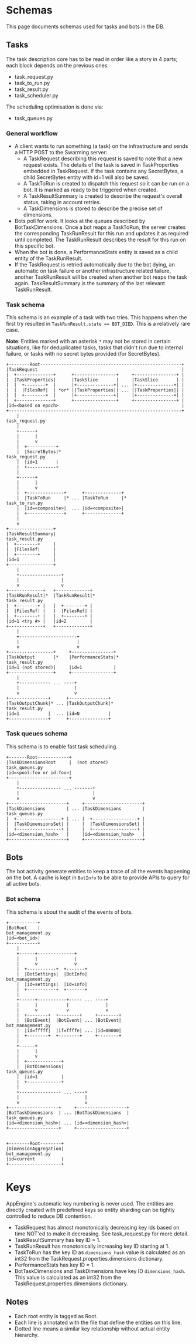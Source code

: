 # Schemas

This page documents schemas used for tasks and bots in the DB.


## Tasks

The task description core has to be read in order like a story in 4 parts; each
block depends on the previous ones:

  - task_request.py
  - task_to_run.py
  - task_result.py
  - task_scheduler.py

The scheduling optimisation is done via:

  - task_queues.py


### General workflow

  - A client wants to run something (a task) on the infrastructure and sends a
    HTTP POST to the Swarming server:
    - A TaskRequest describing this request is saved to note that a new request
      exists. The details of the task is saved in TaskProperties embedded in
      TaskRequest. If the task contains any SecretBytes, a child SecretBytes
      entity with id=1 will also be saved.
    - A TaskToRun is created to dispatch this request so it can be run on a
      bot. It is marked as ready to be triggered when created.
    - A TaskResultSummary is created to describe the request's overall status,
      taking in account retries.
    - A TaskDimensions is stored to describe the precise set of dimensions.
  - Bots poll for work. It looks at the queues described by BotTaskDimensions.
    Once a bot reaps a TaskToRun, the server creates the corresponding
    TaskRunResult for this run and updates it as required until completed. The
    TaskRunResult describes the result for this run on this specific bot.
  - When the bot is done, a PerformanceStats entity is saved as a child entity
    of the TaskRunResult.
  - If the TaskRequest is retried automatically due to the bot dying, an
    automatic on task failure or another infrastructure related failure, another
    TaskRunResult will be created when another bot reaps the task again.
    TaskResultSummary is the summary of the last relevant TaskRunResult.


### Task schema

This schema is an example of a task with two tries. This happens when the first
try resulted in `TaskRunResult.state == BOT_DIED`. This is a relatively rare
case.

**Note**: Entities marked with an asterisk `*` may not be stored in certain
situations, like for deduplicated tasks, tasks that didn't run due to internal
failure, or tasks with no secret bytes provided (for SecretBytes).

    +--------Root------------------------------------------------------+
    |TaskRequest                                                       |
    |  +--------------+      +----------------+     +----------------+ |
    |  |TaskProperties|      |TaskSlice       |     |TaskSlice       | |
    |  |  +--------+  |      |+--------------+| ... |+--------------+| |
    |  |  |FilesRef|  | *or* ||TaskProperties|| ... ||TaskProperties|| |
    |  |  +--------+  |      |+--------------+|     |+--------------+| |
    |  +--------------+      +----------------+     +----------------+ |
    |id=<based on epoch>                                               |
    +------------------------------------------------------------------+
        |                                                        task_request.py
        |
        +------+
        |      |
        |      v
        |  +-----------+
        |  |SecretBytes|*                                        task_request.py
        |  |id=1       |
        |  +-----------+
        |
        +------+
        |      |
        |      v
        |  +--------------+      +--------------+
        |  |TaskToRun     |* ... |TaskToRun     |*                task_to_run.py
        |  |id=<composite>|  ... |id=<composite>|
        |  +--------------+      +--------------+
        |
        v
    +-----------------+
    |TaskResultSummary|                                           task_result.py
    |  +--------+     |
    |  |FilesRef|     |
    |  +--------+     |
    |id=1             |
    +-----------------+
        |
        +----------------+
        |                |
        v                v
    +-------------+   +-------------+
    |TaskRunResult|*  |TaskRunResult|*                            task_result.py
    |  +--------+ |   |  +--------+ |
    |  |FilesRef| |   |  |FilesRef| |
    |  +--------+ |   |  +--------+ |
    |id=1 <try #> |   |id=2         |
    +-------------+   +-------------+
        |
        +----------------------+
        |                      |
        v                      v
    +-----------------+     +----------------+
    |TaskOutput       |*    |PerformanceStats|*                   task_result.py
    |id=1 (not stored)|     |id=1            |
    +-----------------+     +----------------+
        |
        +------------ ... ----+
        |                     |
        v                     v
    +---------------+      +---------------+
    |TaskOutputChunk|* ... |TaskOutputChunk|*                     task_result.py
    |id=1           |  ... |id=N           |
    +---------------+      +---------------+


### Task queues schema

This schema is to enable fast task scheduling.

    +-------Root------------+
    |TaskDimensionsRoot     |  (not stored)                       task_queues.py
    |id=<pool:foo or id:foo>|
    +-----------------------+
        |
        +---------------- ... -------+
        |                            |
        v                            v
    +----------------------+     +----------------------+
    |TaskDimensions        | ... |TaskDimensions        |         task_queues.py
    |  +-----------------+ | ... |  +-----------------+ |
    |  |TaskDimensionsSet| |     |  |TaskDimensionsSet| |
    |  +-----------------+ |     |  +-----------------+ |
    |id=<dimension_hash>   |     |id=<dimension_hash>   |
    +----------------------+     +----------------------+


## Bots

The bot activity generate entities to keep a trace of all the events happening
on the bot. A cache is kept in `BotInfo` to be able to provide APIs to query for
all active bots.


### Bot schema

This schema is about the audit of the events of bots.

    +-----------+
    |BotRoot    |                                              bot_management.py
    |id=<bot_id>|
    +-----------+
        |
        +------+--------------+
        |      |              |
        |      v              v
        |  +-----------+  +-------+
        |  |BotSettings|  |BotInfo|                            bot_management.py
        |  |id=settings|  |id=info|
        |  +-----------+  +-------+
        |
        +------+-----------+----- ... ----+
        |      |           |              |
        |      v           v              v
        |  +--------+  +--------+     +--------+
        |  |BotEvent|  |BotEvent| ... |BotEvent|               bot_management.py
        |  |id=fffff|  |if=ffffe| ... |id=00000|
        |  +--------+  +--------+     +--------+
        |
        +------+
        |      |
        |      v
        |  +-------------+
        |  |BotDimensions|                                        task_queues.py
        |  |id=1         |
        |  +-------------+
        |
        +---------------- ... ----+
        |                         |
        v                         v
    +-------------------+     +-------------------+
    |BotTaskDimensions  | ... |BotTaskDimensions  |               task_queues.py
    |id=<dimension_hash>| ... |id=<dimension_hash>|
    +-------------------+     +-------------------+


    +--------Root--------+
    |DimensionAggregation|                                     bot_management.py
    |id=current          |
    +--------------------+


# Keys

AppEngine's automatic key numbering is never used. The entities are directly
created with predefined keys so entity sharding can be tightly controlled to
reduce DB contention.

  - TaskRequest has almost monotonically decreasing key ids based on time NOT'ed
    to make it decreasing. See task_request.py for more detail.
  - TaskResultSummary has key ID = 1.
  - TaskRunResult has monotonically increasing key ID starting at 1.
  - TaskToRun has the key ID as `dimensions_hash` value is calculated as an
    int32 from the TaskRequest.properties.dimensions dictionary.
  - PerformanceStats has key ID = 1.
  - BotTaskDimensions and TaskDimensions have key ID `dimensions_hash`. This
    value is calculated as an int32 from the TaskRequest.properties.dimensions
    dictionary.


## Notes

  - Each root entity is tagged as Root.
  - Each line is annotated with the file that define the entities on this line.
  - Dotted line means a similar key relationship without actual entity
    hierarchy.
